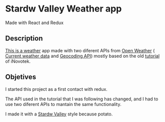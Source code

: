 # Stardw Valley Weather app 
Made with React and Redux

## Description

[This is a weather](https://soymoka.github.io/Weather-app/) app made with two diferent APIs from [Open Weather](https://openweathermap.org/) ( [Current weather data](https://openweathermap.org/current) and [Geocoding API](https://openweathermap.org/api/geocoding-api)) mostly based on the old [tutorial](https://www.youtube.com/watch?v=HQyCNoWrZik) of iNovotek.

## Objetives
I started this project as a first contact with redux. 

The API used in the tutorial that I was following has changed, and I had to use two diferent APIs to mantain the same functionality.

I made it with a [Stardw Valley](https://www.stardewvalley.net/) style because potato.

